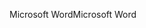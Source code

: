 <span data-ttu-id="2eea0-101">Microsoft Word</span><span class="sxs-lookup"><span data-stu-id="2eea0-101">Microsoft Word</span></span>